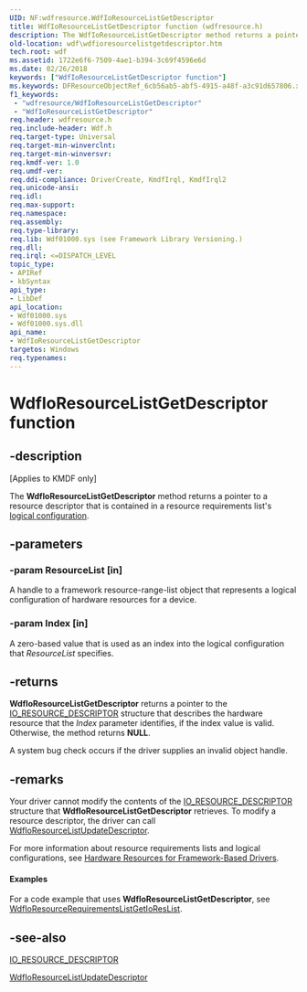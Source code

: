 ```yaml
---
UID: NF:wdfresource.WdfIoResourceListGetDescriptor
title: WdfIoResourceListGetDescriptor function (wdfresource.h)
description: The WdfIoResourceListGetDescriptor method returns a pointer to a resource descriptor that is contained in a resource requirements list's logical configuration.
old-location: wdf\wdfioresourcelistgetdescriptor.htm
tech.root: wdf
ms.assetid: 1722e6f6-7509-4ae1-b394-3c69f4596e6d
ms.date: 02/26/2018
keywords: ["WdfIoResourceListGetDescriptor function"]
ms.keywords: DFResourceObjectRef_6cb56ab5-abf5-4915-a48f-a3c91d657806.xml, WdfIoResourceListGetDescriptor, WdfIoResourceListGetDescriptor method, kmdf.wdfioresourcelistgetdescriptor, wdf.wdfioresourcelistgetdescriptor, wdfresource/WdfIoResourceListGetDescriptor
f1_keywords:
 - "wdfresource/WdfIoResourceListGetDescriptor"
 - "WdfIoResourceListGetDescriptor"
req.header: wdfresource.h
req.include-header: Wdf.h
req.target-type: Universal
req.target-min-winverclnt: 
req.target-min-winversvr: 
req.kmdf-ver: 1.0
req.umdf-ver: 
req.ddi-compliance: DriverCreate, KmdfIrql, KmdfIrql2
req.unicode-ansi: 
req.idl: 
req.max-support: 
req.namespace: 
req.assembly: 
req.type-library: 
req.lib: Wdf01000.sys (see Framework Library Versioning.)
req.dll: 
req.irql: <=DISPATCH_LEVEL
topic_type:
- APIRef
- kbSyntax
api_type:
- LibDef
api_location:
- Wdf01000.sys
- Wdf01000.sys.dll
api_name:
- WdfIoResourceListGetDescriptor
targetos: Windows
req.typenames: 
---
```


# WdfIoResourceListGetDescriptor function


## -description


<p class="CCE_Message">[Applies to KMDF only]</p>

The <b>WdfIoResourceListGetDescriptor</b> method returns a pointer to a resource descriptor that is contained in a resource requirements list's <a href="https://docs.microsoft.com/windows-hardware/drivers/kernel/hardware-resources">logical configuration</a>.


## -parameters




### -param ResourceList [in]

A handle to a framework resource-range-list object that represents a logical configuration of hardware resources for a device.


### -param Index [in]

A zero-based value that is used as an index into the logical configuration that <i>ResourceList</i> specifies.


## -returns



<b>WdfIoResourceListGetDescriptor</b> returns a pointer to the <a href="https://docs.microsoft.com/windows-hardware/drivers/ddi/wdm/ns-wdm-_io_resource_descriptor">IO_RESOURCE_DESCRIPTOR</a> structure that describes the hardware resource that the <i>Index</i> parameter identifies, if the index value is valid. Otherwise, the method returns <b>NULL</b>.

A system bug check occurs if the driver supplies an invalid object handle.






## -remarks



Your driver cannot modify the contents of the <a href="https://docs.microsoft.com/windows-hardware/drivers/ddi/wdm/ns-wdm-_io_resource_descriptor">IO_RESOURCE_DESCRIPTOR</a> structure that <b>WdfIoResourceListGetDescriptor</b> retrieves. To modify a resource descriptor, the driver can call <a href="https://docs.microsoft.com/windows-hardware/drivers/ddi/wdfresource/nf-wdfresource-wdfioresourcelistupdatedescriptor">WdfIoResourceListUpdateDescriptor</a>.

For more information about resource requirements lists and logical configurations, see <a href="https://docs.microsoft.com/windows-hardware/drivers/wdf/hardware-resources-for-kmdf-drivers">Hardware Resources for Framework-Based Drivers</a>.


#### Examples

For a code example that uses <b>WdfIoResourceListGetDescriptor</b>, see <a href="https://docs.microsoft.com/windows-hardware/drivers/ddi/wdfresource/nf-wdfresource-wdfioresourcerequirementslistgetioreslist">WdfIoResourceRequirementsListGetIoResList</a>.

<div class="code"></div>



## -see-also




<a href="https://docs.microsoft.com/windows-hardware/drivers/ddi/wdm/ns-wdm-_io_resource_descriptor">IO_RESOURCE_DESCRIPTOR</a>



<a href="https://docs.microsoft.com/windows-hardware/drivers/ddi/wdfresource/nf-wdfresource-wdfioresourcelistupdatedescriptor">WdfIoResourceListUpdateDescriptor</a>
 

 

